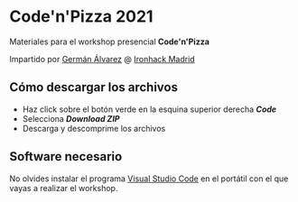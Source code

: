 # Code'n'Pizza 2021

Materiales para el workshop presencial **Code'n'Pizza**

Impartido por [Germán Álvarez](https://www.linkedin.com/in/german-alvarez-dev/) @ [Ironhack Madrid](https://www.ironhack.com/es/desarrollo-web/madrid)

## Cómo descargar los archivos

- Haz click sobre el botón verde en la esquina superior derecha **_Code_**
- Selecciona **_Download ZIP_**
- Descarga y descomprime los archivos

## Software necesario

No olvides instalar el programa [Visual Studio Code](https://code.visualstudio.com/) en el portátil con el que vayas a realizar el workshop.
